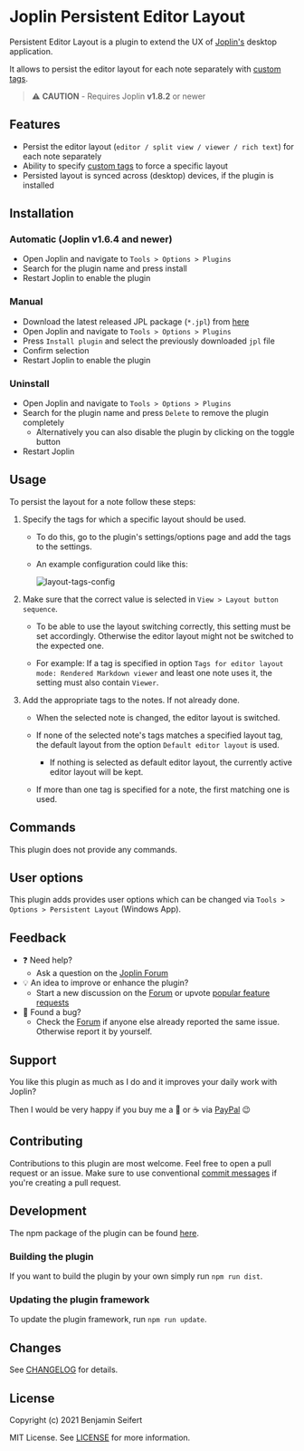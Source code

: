 # Joplin Persistent Editor Layout

Persistent Editor Layout is a plugin to extend the UX of [Joplin's](https://joplinapp.org/) desktop application.

It allows to persist the editor layout for each note separately with [custom tags](#usage).

> :warning: **CAUTION** - Requires Joplin **v1.8.2** or newer

## Features

- Persist the editor layout (`editor / split view / viewer / rich text`) for each note separately
- Ability to specify [custom tags](#usage) to force a specific layout
- Persisted layout is synced across (desktop) devices, if the plugin is installed

## Installation

### Automatic (Joplin v1.6.4 and newer)

- Open Joplin and navigate to `Tools > Options > Plugins`
- Search for the plugin name and press install
- Restart Joplin to enable the plugin

### Manual

- Download the latest released JPL package (`*.jpl`) from [here](https://github.com/benji300/joplin-persistent-layout/releases)
- Open Joplin and navigate to `Tools > Options > Plugins`
- Press `Install plugin` and select the previously downloaded `jpl` file
- Confirm selection
- Restart Joplin to enable the plugin

### Uninstall

- Open Joplin and navigate to `Tools > Options > Plugins`
- Search for the plugin name and press `Delete` to remove the plugin completely
  - Alternatively you can also disable the plugin by clicking on the toggle button
- Restart Joplin

## Usage

To persist the layout for a note follow these steps:

1. Specify the tags for which a specific layout should be used.

   - To do this, go to the plugin's settings/options page and add the tags to the settings.

   - An example configuration could like this:

     ![layout-tags-config](./assets/tags-config.png)

1. Make sure that the correct value is selected in `View > Layout button sequence`.

   - To be able to use the layout switching correctly, this setting must be set accordingly. Otherwise the editor layout might not be switched to the expected one.

   - For example: If a tag is specified in option `Tags for editor layout mode: Rendered Markdown viewer` and least one note uses it, the setting must also contain `Viewer`.

1. Add the appropriate tags to the notes. If not already done.

   - When the selected note is changed, the editor layout is switched.

   - If none of the selected note's tags matches a specified layout tag, the default layout from the option `Default editor layout` is used.

     - If nothing is selected as default editor layout, the currently active editor layout will be kept.

   - If more than one tag is specified for a note, the first matching one is used.

## Commands

This plugin does not provide any commands.

## User options

This plugin adds provides user options which can be changed via `Tools > Options > Persistent Layout` (Windows App).

## Feedback

- :question: Need help?
  - Ask a question on the [Joplin Forum](https://discourse.joplinapp.org/t/persist-editor-layout-plugin/14411)
- :bulb: An idea to improve or enhance the plugin?
  - Start a new discussion on the [Forum](https://discourse.joplinapp.org/t/persist-editor-layout-plugin/14411) or upvote [popular feature requests](https://github.com/benji300/joplin-persistent-layout/issues?q=is%3Aissue+is%3Aopen+label%3Aenhancement+sort%3Areactions-%2B1-desc+)
- :bug: Found a bug?
  - Check the [Forum](https://discourse.joplinapp.org/t/persist-editor-layout-plugin/14411) if anyone else already reported the same issue. Otherwise report it by yourself.

## Support

You like this plugin as much as I do and it improves your daily work with Joplin?

Then I would be very happy if you buy me a :beer: or :coffee: via [PayPal](https://www.paypal.com/donate?hosted_button_id=6FHDGK3PTNU22) :wink:

## Contributing

Contributions to this plugin are most welcome. Feel free to open a pull request or an issue.
Make sure to use conventional [commit messages](https://github.com/pvdlg/conventional-commit-types) if you're creating a pull request.

## Development

The npm package of the plugin can be found [here](https://www.npmjs.com/package/joplin-plugin-persistent-editor-layout).

### Building the plugin

If you want to build the plugin by your own simply run `npm run dist`.

### Updating the plugin framework

To update the plugin framework, run `npm run update`.

## Changes

See [CHANGELOG](./CHANGELOG.md) for details.

## License

Copyright (c) 2021 Benjamin Seifert

MIT License. See [LICENSE](./LICENSE) for more information.
